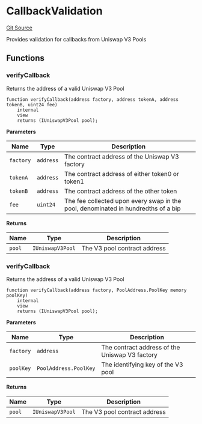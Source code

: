 # CallbackValidation
[Git Source](https://github.com/KYRDTeam/ilo-contracts/blob/a3fc4c57db039cc1b79c7925531b021576d1b1a7/src/libraries/CallbackValidation.sol)

Provides validation for callbacks from Uniswap V3 Pools


## Functions
### verifyCallback

Returns the address of a valid Uniswap V3 Pool


```solidity
function verifyCallback(address factory, address tokenA, address tokenB, uint24 fee)
    internal
    view
    returns (IUniswapV3Pool pool);
```
**Parameters**

|Name|Type|Description|
|----|----|-----------|
|`factory`|`address`|The contract address of the Uniswap V3 factory|
|`tokenA`|`address`|The contract address of either token0 or token1|
|`tokenB`|`address`|The contract address of the other token|
|`fee`|`uint24`|The fee collected upon every swap in the pool, denominated in hundredths of a bip|

**Returns**

|Name|Type|Description|
|----|----|-----------|
|`pool`|`IUniswapV3Pool`|The V3 pool contract address|


### verifyCallback

Returns the address of a valid Uniswap V3 Pool


```solidity
function verifyCallback(address factory, PoolAddress.PoolKey memory poolKey)
    internal
    view
    returns (IUniswapV3Pool pool);
```
**Parameters**

|Name|Type|Description|
|----|----|-----------|
|`factory`|`address`|The contract address of the Uniswap V3 factory|
|`poolKey`|`PoolAddress.PoolKey`|The identifying key of the V3 pool|

**Returns**

|Name|Type|Description|
|----|----|-----------|
|`pool`|`IUniswapV3Pool`|The V3 pool contract address|


